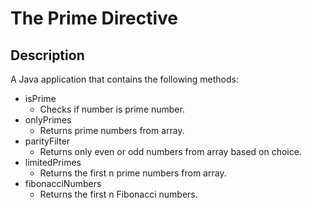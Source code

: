 # The Prime Directive
## Description
A Java application that contains the following methods:
- isPrime
    - Checks if number is prime number.
- onlyPrimes
    - Returns prime numbers from array.
- parityFilter
    - Returns only even or odd numbers from array based on choice.
- limitedPrimes
    - Returns the first n prime numbers from array.
- fibonacciNumbers
    - Returns the first n Fibonacci numbers.